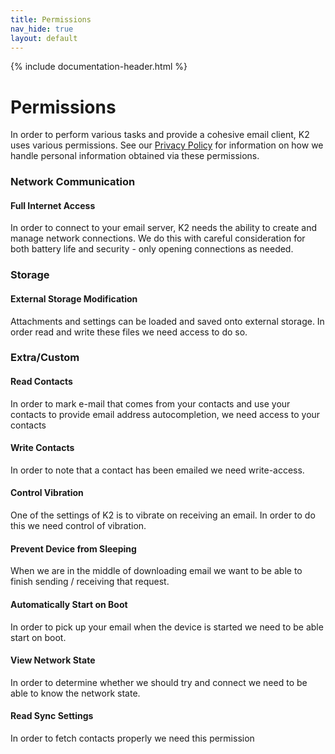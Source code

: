 ```yaml
---
title: Permissions
nav_hide: true
layout: default
---
```


{% include documentation-header.html %}


# Permissions

In order to perform various tasks and provide a cohesive email client, K2 uses various permissions. See our [Privacy Policy](/privacy-policy.html) for information on how we handle personal information obtained via these permissions.


### Network Communication

#### Full Internet Access

In order to connect to your email server, K2 needs the ability to create and manage network connections. We do this with careful consideration for both battery life and security - only opening connections as needed.

### Storage

#### External Storage Modification

Attachments and settings can be loaded and saved onto external storage. In order read and write these files we need access to do so.

### Extra/Custom

#### Read Contacts

In order to mark e-mail that comes from your contacts and use your contacts to provide email address autocompletion, we need access to your contacts

#### Write Contacts

In order to note that a contact has been emailed we need write-access.

#### Control Vibration

One of the settings of K2 is to vibrate on receiving an email. In order to do this we need control of vibration.

#### Prevent Device from Sleeping

When we are in the middle of downloading email we want to be able to finish sending / receiving that request.

#### Automatically Start on Boot

In order to pick up your email when the device is started we need to be able start on boot.

#### View Network State

In order to determine whether we should try and connect we need to be able to know the network state.

#### Read Sync Settings

In order to fetch contacts properly we need this permission
